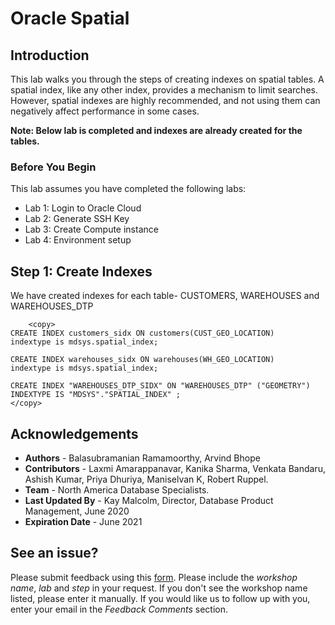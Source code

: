 # Oracle Spatial  

## Introduction

This lab walks you through the steps of creating indexes on spatial tables. A spatial index, like any other index, provides a mechanism to limit searches. However, spatial indexes are highly recommended, and not using them can negatively affect performance in some cases.

**Note: Below lab is completed and indexes are already created for the tables.**

### Before You Begin

This lab assumes you have completed the following labs:
- Lab 1:  Login to Oracle Cloud
- Lab 2:  Generate SSH Key
- Lab 3:  Create Compute instance 
- Lab 4:  Environment setup

## **Step 1:**  Create Indexes 
We have created indexes for each table- CUSTOMERS, WAREHOUSES and WAREHOUSES_DTP

````
    <copy>
CREATE INDEX customers_sidx ON customers(CUST_GEO_LOCATION)
indextype is mdsys.spatial_index; 

CREATE INDEX warehouses_sidx ON warehouses(WH_GEO_LOCATION)
indextype is mdsys.spatial_index;

CREATE INDEX "WAREHOUSES_DTP_SIDX" ON "WAREHOUSES_DTP" ("GEOMETRY") 
INDEXTYPE IS "MDSYS"."SPATIAL_INDEX" ;
</copy>
````

## Acknowledgements

- **Authors** - Balasubramanian Ramamoorthy, Arvind Bhope
- **Contributors** - Laxmi Amarappanavar, Kanika Sharma, Venkata Bandaru, Ashish Kumar, Priya Dhuriya, Maniselvan K, Robert Ruppel.
- **Team** - North America Database Specialists.
- **Last Updated By** - Kay Malcolm, Director, Database Product Management, June 2020
- **Expiration Date** - June 2021   

## See an issue?
Please submit feedback using this [form](https://apexapps.oracle.com/pls/apex/f?p=133:1:::::P1_FEEDBACK:1). Please include the *workshop name*, *lab* and *step* in your request.  If you don't see the workshop name listed, please enter it manually. If you would like us to follow up with you, enter your email in the *Feedback Comments* section.
      
